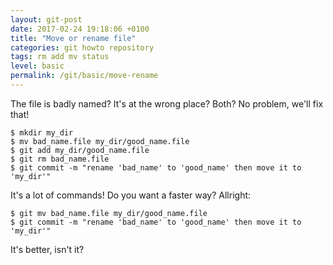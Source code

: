 ```yaml
---
layout: git-post
date: 2017-02-24 19:18:06 +0100
title: "Move or rename file"
categories: git howto repository
tags: rm add mv status
level: basic
permalink: /git/basic/move-rename
---
```


The file is badly named? It's at the wrong place? Both? No problem, we'll fix that!

    $ mkdir my_dir
    $ mv bad_name.file my_dir/good_name.file
    $ git add my_dir/good_name.file
    $ git rm bad_name.file
    $ git commit -m "rename 'bad_name' to 'good_name' then move it to 'my_dir'"

It's a lot of commands! Do you want a faster way? Allright:

    $ git mv bad_name.file my_dir/good_name.file
    $ git commit -m "rename 'bad_name' to 'good_name' then move it to 'my_dir'"

It's better, isn't it?
